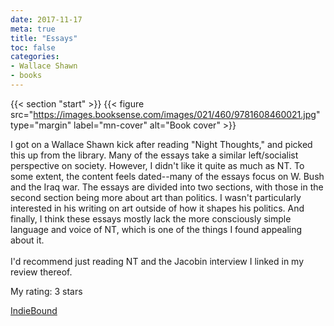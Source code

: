 ```yaml
---
date: 2017-11-17
meta: true
title: "Essays"
toc: false
categories:
- Wallace Shawn
- books
---
```


{{< section "start" >}}
{{< figure src="https://images.booksense.com/images/021/460/9781608460021.jpg" type="margin" label="mn-cover" alt="Book cover" >}}

I got on a Wallace Shawn kick after reading "Night Thoughts," and picked this up from the library. Many of the essays take a similar left/socialist perspective on society. However, I didn't like it quite as much as NT. To some extent, the content feels dated--many of the essays focus on W. Bush and the Iraq war. The essays are divided into two sections, with those in the second section being more about art than politics. I wasn't particularly interested in his writing on art outside of how it shapes his politics. And finally, I think these essays mostly lack the more consciously simple language and voice of NT, which is one of the things I found appealing about it.<br /><br />I'd recommend just reading NT and the Jacobin interview I linked in my review thereof.

My rating: 3 stars  

[IndieBound](https://www.indiebound.org/book/9781608460021)
